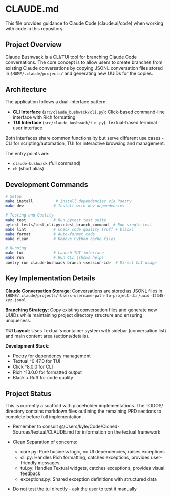 # CLAUDE.md

This file provides guidance to Claude Code (claude.ai/code) when working with code in this repository.

## Project Overview

Claude Bushwack is a CLI/TUI tool for branching Claude Code conversations. The core concept is to allow users to create branches from existing Claude conversations by copying JSONL conversation files stored in `$HOME/.claude/projects/` and generating new UUIDs for the copies.

## Architecture

The application follows a dual-interface pattern:

- **CLI Interface** (`src/claude_bushwack/cli.py`): Click-based command-line interface with Rich formatting
- **TUI Interface** (`src/claude_bushwack/tui.py`): Textual-based terminal user interface

Both interfaces share common functionality but serve different use cases - CLI for scripting/automation, TUI for interactive browsing and management.

The entry points are:
- `claude-bushwack` (full command)
- `cb` (short alias)

## Development Commands

```bash
# Setup
make install          # Install dependencies via Poetry
make dev             # Install with dev dependencies

# Testing and Quality
make test            # Run pytest test suite
pytest tests/test_cli.py::test_branch_command  # Run single test
make lint            # Check code quality (ruff + black)
make format          # Auto-format code
make clean           # Remove Python cache files

# Running
make tui             # Launch TUI interface
make run             # Run CLI (shows help)
poetry run claude-bushwack branch <session-id>  # Direct CLI usage
```

## Key Implementation Details

**Claude Conversation Storage**: Conversations are stored as JSONL files in `$HOME/.claude/projects/-Users-username-path-to-project-dir/uuid-12345-xyz.jsonl`

**Branching Strategy**: Copy existing conversation files and generate new UUIDs while maintaining project directory structure and ensuring uniqueness.

**TUI Layout**: Uses Textual's container system with sidebar (conversation list) and main content area (actions/details).

**Development Stack**:
- Poetry for dependency management
- Textual ^0.47.0 for TUI
- Click ^8.0.0 for CLI
- Rich ^13.0.0 for formatted output
- Black + Ruff for code quality

## Project Status

This is currently a scaffold with placeholder implementations. The TODOS/ directory contains markdown files outlining the remaining PRD sections to complete before full implementation.
- Remember to consult @/Users/kyle/Code/Cloned-Sources/textual/CLAUDE.md for information on the textual framework
- Clean Separation of concerns:

  - core.py: Pure business logic, no UI dependencies, raises exceptions
  - cli.py: Handles Rich formatting, catches exceptions, provides user-friendly messages
  - tui.py: Handles Textual widgets, catches exceptions, provides visual feedback
  - exceptions.py: Shared exception definitions with structured data
- Do not test the tui directly - ask the user to test it manually